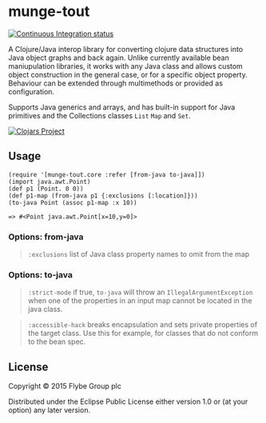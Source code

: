 # munge-tout

[![Continuous Integration status](https://travis-ci.org/flybe-dev/munge-tout.svg?branch=master)](http://travis-ci.org/flybe-dev/munge-tout)

A Clojure/Java interop library for converting clojure data structures into
Java object graphs and back again.  Unlike currently available bean maniupulation
libraries, it works with any Java class and allows custom object construction in the
general case, or for a specific object property.  Behaviour can be extended through 
multimethods or provided as configuration.

Supports Java generics and arrays, and has built-in support for Java primitives and the
Collections classes `List` `Map` and `Set`.

[![Clojars Project](http://clojars.org/munge-tout/latest-version.svg)](http://clojars.org/munge-tout)

## Usage

```
(require '[munge-tout.core :refer [from-java to-java]])
(import java.awt.Point)
(def p1 (Point. 0 0))
(def p1-map (from-java p1 {:exclusions [:location]}))
(to-java Point (assoc p1-map :x 10))

=> #<Point java.awt.Point[x=10,y=0]>
```

### Options: from-java

> `:exclusions` list of Java class property names to omit from the map

### Options: to-java
 
 > `:strict-mode` if true, `to-java` will throw an `IllegalArgumentException` when one of the properties in an input map cannot be located in the java class.
 
> `:accessible-hack` breaks encapsulation and sets private properties of the target class.  Use this for example, for classes that do not conform to the bean spec.

## License

Copyright © 2015 Flybe Group plc

Distributed under the Eclipse Public License either version 1.0 or (at
your option) any later version.
